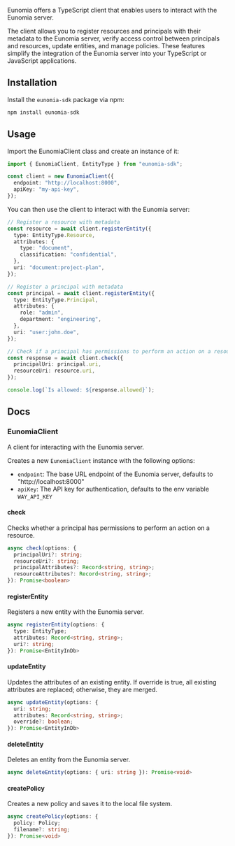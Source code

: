 Eunomia offers a TypeScript client that enables users to interact with the Eunomia server.

The client allows you to register resources and principals with their metadata to the Eunomia server, verify access control between principals and resources, update entities, and manage policies. These features simplify the integration of the Eunomia server into your TypeScript or JavaScript applications.

## Installation

Install the `eunomia-sdk` package via npm:

```bash
npm install eunomia-sdk
```

## Usage

Import the EunomiaClient class and create an instance of it:

```typescript
import { EunomiaClient, EntityType } from "eunomia-sdk";

const client = new EunomiaClient({
  endpoint: "http://localhost:8000",
  apiKey: "my-api-key",
});
```

You can then use the client to interact with the Eunomia server:

```typescript
// Register a resource with metadata
const resource = await client.registerEntity({
  type: EntityType.Resource,
  attributes: {
    type: "document",
    classification: "confidential",
  },
  uri: "document:project-plan",
});

// Register a principal with metadata
const principal = await client.registerEntity({
  type: EntityType.Principal,
  attributes: {
    role: "admin",
    department: "engineering",
  },
  uri: "user:john.doe",
});

// Check if a principal has permissions to perform an action on a resource
const response = await client.check({
  principalUri: principal.uri,
  resourceUri: resource.uri,
});

console.log(`Is allowed: ${response.allowed}`);
```

## Docs

### EunomiaClient

A client for interacting with the Eunomia server.

Creates a new `EunomiaClient` instance with the following options:

- `endpoint`: The base URL endpoint of the Eunomia server, defaults to "http://localhost:8000"
- `apiKey`: The API key for authentication, defaults to the env variable `WAY_API_KEY`

#### check

Checks whether a principal has permissions to perform an action on a resource.

```typescript
async check(options: {
  principalUri?: string;
  resourceUri?: string;
  principalAttributes?: Record<string, string>;
  resourceAttributes?: Record<string, string>;
}): Promise<boolean>
```

#### registerEntity

Registers a new entity with the Eunomia server.

```typescript
async registerEntity(options: {
  type: EntityType;
  attributes: Record<string, string>;
  uri?: string;
}): Promise<EntityInDb>
```

#### updateEntity

Updates the attributes of an existing entity. If override is true, all existing attributes are replaced; otherwise, they are merged.

```typescript
async updateEntity(options: {
  uri: string;
  attributes: Record<string, string>;
  override?: boolean;
}): Promise<EntityInDb>
```

#### deleteEntity

Deletes an entity from the Eunomia server.

```typescript
async deleteEntity(options: { uri: string }): Promise<void>
```

#### createPolicy

Creates a new policy and saves it to the local file system.

```typescript
async createPolicy(options: {
  policy: Policy;
  filename?: string;
}): Promise<void>
```
